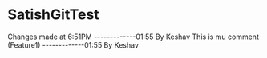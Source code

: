 # SatishGitTest
Changes made at 6:51PM
-------------01:55 By Keshav
This is mu comment (Feature1)
-------------01:55 By Keshav